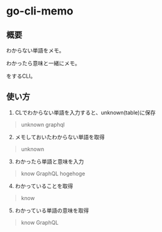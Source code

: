 # go-cli-memo
## 概要
わからない単語をメモ。

わかったら意味と一緒にメモ。

をするCLI。

## 使い方

1. CLでわからない単語を入力すると、unknown(table)に保存
> unknown graphql
2. メモしておいたわからない単語を取得
> unknown
3. わかったら単語と意味を入力
> know GraphQL hogehoge 
4. わかっていることを取得
> know
5. わかっている単語の意味を取得
> know GraphQL




